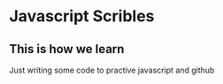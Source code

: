 
**Javascript Scribles**
========================

**This is how we learn**
-------------------------

Just writing some code to practive javascript and github